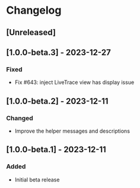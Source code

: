 # Changelog

## [Unreleased]

## [1.0.0-beta.3] - 2023-12-27
### Fixed
- Fix #643: inject LiveTrace view has display issue

## [1.0.0-beta.2] - 2023-12-11
### Changed
- Improve the helper messages and descriptions

## [1.0.0-beta.1] - 2023-12-11
### Added
- Initial beta release
